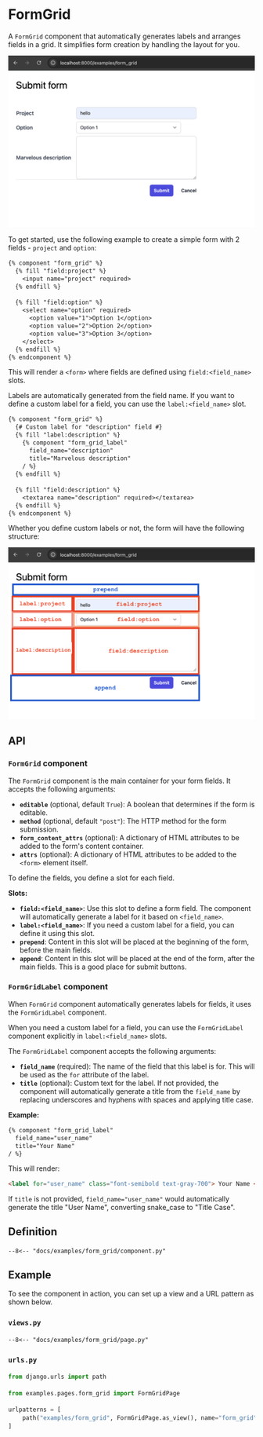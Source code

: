 # FormGrid

A `FormGrid` component that automatically generates labels and arranges fields in a grid. It simplifies form creation by handling the layout for you.

![Form example](images/form.png)

To get started, use the following example to create a simple form with 2 fields - `project` and `option`:

```django
{% component "form_grid" %}
  {% fill "field:project" %}
    <input name="project" required>
  {% endfill %}

  {% fill "field:option" %}
    <select name="option" required>
      <option value="1">Option 1</option>
      <option value="2">Option 2</option>
      <option value="3">Option 3</option>
    </select>
  {% endfill %}
{% endcomponent %}
```

This will render a `<form>` where fields are defined using `field:<field_name>` slots.

Labels are automatically generated from the field name. If you want to define a custom label for a field,
you can use the `label:<field_name>` slot.

```django
{% component "form_grid" %}
  {# Custom label for "description" field #}
  {% fill "label:description" %}
    {% component "form_grid_label"
      field_name="description"
      title="Marvelous description"
    / %}
  {% endfill %}

  {% fill "field:description" %}
    <textarea name="description" required></textarea>
  {% endfill %}
{% endcomponent %}
```

Whether you define custom labels or not, the form will have the following structure:

![Form structure](images/form_structure.png)

## API

### `FormGrid` component

The `FormGrid` component is the main container for your form fields. It accepts the following arguments:

- **`editable`** (optional, default `True`): A boolean that determines if the form is editable.
- **`method`** (optional, default `"post"`): The HTTP method for the form submission.
- **`form_content_attrs`** (optional): A dictionary of HTML attributes to be added to the form's content container.
- **`attrs`** (optional): A dictionary of HTML attributes to be added to the `<form>` element itself.

To define the fields, you define a slot for each field.

**Slots:**

- **`field:<field_name>`**: Use this slot to define a form field. The component will automatically generate a label for it based on `<field_name>`.
- **`label:<field_name>`**: If you need a custom label for a field, you can define it using this slot.
- **`prepend`**: Content in this slot will be placed at the beginning of the form, before the main fields.
- **`append`**: Content in this slot will be placed at the end of the form, after the main fields. This is a good place for submit buttons.

### `FormGridLabel` component

When `FormGrid` component automatically generates labels for fields, it uses the `FormGridLabel` component.

When you need a custom label for a field, you can use the `FormGridLabel` component explicitly in `label:<field_name>` slots.

The `FormGridLabel` component accepts the following arguments:

- **`field_name`** (required): The name of the field that this label is for. This will be used as the `for` attribute of the label.
- **`title`** (optional): Custom text for the label. If not provided, the component will automatically generate a title from the `field_name` by replacing underscores and hyphens with spaces and applying title case.

**Example:**

```django
{% component "form_grid_label"
  field_name="user_name"
  title="Your Name"
/ %}
```

This will render:

```html
<label for="user_name" class="font-semibold text-gray-700"> Your Name </label>
```

If `title` is not provided, `field_name="user_name"` would automatically generate the title "User Name",
converting snake_case to "Title Case".

## Definition

```djc_py
--8<-- "docs/examples/form_grid/component.py"
```

## Example

To see the component in action, you can set up a view and a URL pattern as shown below.

### `views.py`

```djc_py
--8<-- "docs/examples/form_grid/page.py"
```

### `urls.py`

```python
from django.urls import path

from examples.pages.form_grid import FormGridPage

urlpatterns = [
    path("examples/form_grid", FormGridPage.as_view(), name="form_grid"),
]
```
